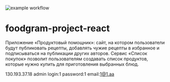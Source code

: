 ![example workflow](https://github.com/tiya001/foodgram-project-react/actions/workflows/foodgram.yml/badge.svg)
# foodgram-project-react
Приложение «Продуктовый помощник»: сайт, на котором пользователи будут публиковать рецепты, добавлять чужие рецепты в избранное и подписываться на публикации других авторов. Сервис «Список покупок» позволит пользователям создавать список продуктов, которые нужно купить для приготовления выбранных блюд. 

130.193.37.18
admin 
login:1
password:1
email:1@1.aa
